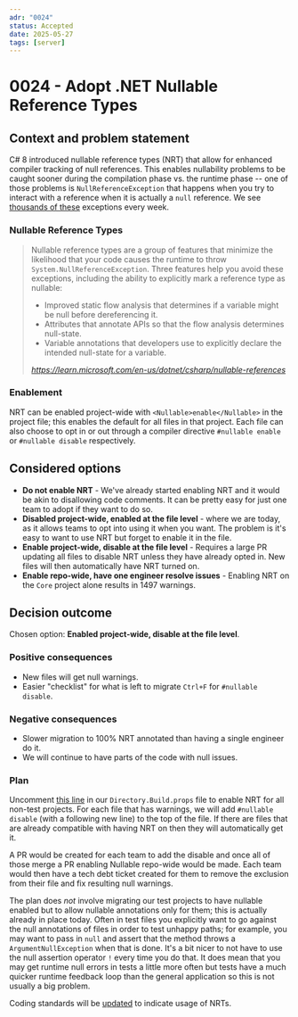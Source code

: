 ```yaml
---
adr: "0024"
status: Accepted
date: 2025-05-27
tags: [server]
---
```


# 0024 - Adopt .NET Nullable Reference Types

<AdrTable frontMatter={frontMatter}></AdrTable>

## Context and problem statement

C# 8 introduced nullable reference types (NRT) that allow for enhanced compiler tracking of null
references. This enables nullability problems to be caught sooner during the compilation phase vs.
the runtime phase -- one of those problems is `NullReferenceException` that happens when you try to
interact with a reference when it is actually a `null` reference. We see [thousands of
these][errors] exceptions every week.

### Nullable Reference Types

> Nullable reference types are a group of features that minimize the likelihood that your code
> causes the runtime to throw `System.NullReferenceException`. Three features help you avoid these
> exceptions, including the ability to explicitly mark a reference type as nullable:
>
> - Improved static flow analysis that determines if a variable might be null before dereferencing
>   it.
> - Attributes that annotate APIs so that the flow analysis determines null-state.
> - Variable annotations that developers use to explicitly declare the intended null-state for a
>   variable.
>
> <cite>https://learn.microsoft.com/en-us/dotnet/csharp/nullable-references</cite>

### Enablement

NRT can be enabled project-wide with `<Nullable>enable</Nullable>` in the project file; this enables
the default for all files in that project. Each file can also choose to opt in or out through a
compiler directive `#nullable enable` or `#nullable disable` respectively.

## Considered options

- **Do not enable NRT** - We've already started enabling NRT and it would be akin to disallowing
  code comments. It can be pretty easy for just one team to adopt if they want to do so.
- **Disabled project-wide, enabled at the file level** - where we are today, as it allows teams to
  opt into using it when you want. The problem is it's easy to want to use NRT but forget to enable
  it in the file.
- **Enable project-wide, disable at the file level** - Requires a large PR updating all files to
  disable NRT unless they have already opted in. New files will then automatically have NRT turned
  on.
- **Enable repo-wide, have one engineer resolve issues** - Enabling NRT on the `Core` project alone
  results in 1497 warnings.

## Decision outcome

Chosen option: **Enabled project-wide, disable at the file level**.

### Positive consequences

- New files will get null warnings.
- Easier "checklist" for what is left to migrate `Ctrl+F` for `#nullable disable`.

### Negative consequences

- Slower migration to 100% NRT annotated than having a single engineer do it.
- We will continue to have parts of the code with null issues.

### Plan

Uncomment
[this line](https://github.com/bitwarden/server/blob/fbc8e06c998b6f73814f6b80af8d6d06195a4104/Directory.Build.props#L15)
in our `Directory.Build.props` file to enable NRT for all non-test projects. For each file that has
warnings, we will add `#nullable disable` (with a following new line) to the top of the file. If
there are files that are already compatible with having NRT on then they will automatically get it.

A PR would be created for each team to add the disable and once all of those merge a PR enabling
Nullable repo-wide would be made. Each team would then have a tech debt ticket created for them to
remove the exclusion from their file and fix resulting null warnings.

The plan does _not_ involve migrating our test projects to have nullable enabled but to allow
nullable annotations only for them; this is actually already in place today. Often in test files you
explicitly want to go against the null annotations of files in order to test unhappy paths; for
example, you may want to pass in `null` and assert that the method throws a `ArgumentNullException`
when that is done. It's a bit nicer to not have to use the null assertion operator `!` every time
you do that. It does mean that you may get runtime null errors in tests a little more often but
tests have a much quicker runtime feedback loop than the general application so this is not usually
a big problem.

Coding standards will be [updated](../../contributing/code-style/csharp.md#nullable-reference-types)
to indicate usage of NRTs.

[errors]:
  https://us3.datadoghq.com/error-tracking?query=error.type%3ASystem.NullReferenceException&fromUser=true&refresh_mode=sliding&source=all&from_ts=1747751457422&to_ts=1748356257422&live=true
